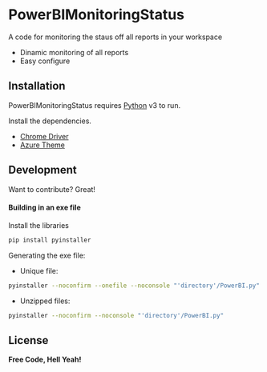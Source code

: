 # PowerBIMonitoringStatus

A code for monitoring the staus off all reports in your workspace
- Dinamic monitoring of all reports
- Easy configure

## Installation

PowerBIMonitoringStatus requires [Python](https://www.python.org/) v3 to run.

Install the dependencies.

 - [Chrome Driver](https://chromedriver.chromium.org/downloads)
 - [Azure Theme](https://github.com/rdbende/Azure-ttk-theme)

## Development

Want to contribute? Great!

#### Building in an exe file

Install the libraries

```sh
pip install pyinstaller
```

Generating the exe file:

- Unique file:
```sh
pyinstaller --noconfirm --onefile --noconsole "'directory'/PowerBI.py"
```

- Unzipped files:
```sh
pyinstaller --noconfirm --noconsole "'directory'/PowerBI.py"
```

## License

**Free Code, Hell Yeah!**

